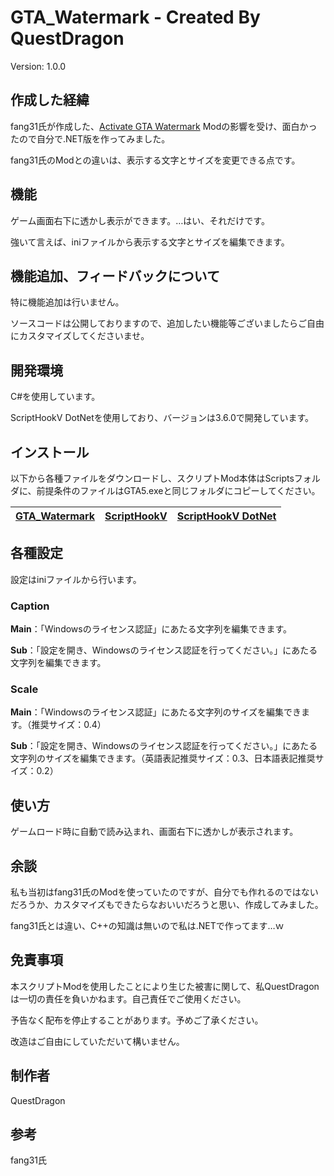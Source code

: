 # GTA_Watermark - Created By QuestDragon
Version: 1.0.0
## 作成した経緯
fang31氏が作成した、[Activate GTA Watermark](https://www.gta5-mods.com/scripts/activate-gta-watermark) Modの影響を受け、面白かったので自分で.NET版を作ってみました。

fang31氏のModとの違いは、表示する文字とサイズを変更できる点です。

## 機能
ゲーム画面右下に透かし表示ができます。…はい、それだけです。

強いて言えば、iniファイルから表示する文字とサイズを編集できます。

## 機能追加、フィードバックについて
特に機能追加は行いません。

ソースコードは公開しておりますので、追加したい機能等ございましたらご自由にカスタマイズしてくださいませ。

## 開発環境
C#を使用しています。

ScriptHookV DotNetを使用しており、バージョンは3.6.0で開発しています。

## インストール
以下から各種ファイルをダウンロードし、スクリプトMod本体はScriptsフォルダに、前提条件のファイルはGTA5.exeと同じフォルダにコピーしてください。

| [GTA_Watermark](https://github.com/QuestDragon/GTAV_Watermark/releases/latest/download/GTA_Watermark.zip) | [ScriptHookV](http://dev-c.com/gtav/scripthookv/) | [ScriptHookV DotNet](https://github.com/scripthookvdotnet/scripthookvdotnet/releases/latest) |
| ------------- | ------------- | ------------- | 

## 各種設定
設定はiniファイルから行います。

### Caption
**Main**：「Windowsのライセンス認証」にあたる文字列を編集できます。

**Sub**：「設定を開き、Windowsのライセンス認証を行ってください。」にあたる文字列を編集できます。

### Scale
**Main**：「Windowsのライセンス認証」にあたる文字列のサイズを編集できます。（推奨サイズ：0.4）

**Sub**：「設定を開き、Windowsのライセンス認証を行ってください。」にあたる文字列のサイズを編集できます。（英語表記推奨サイズ：0.3、日本語表記推奨サイズ：0.2）

## 使い方
ゲームロード時に自動で読み込まれ、画面右下に透かしが表示されます。

## 余談
私も当初はfang31氏のModを使っていたのですが、自分でも作れるのではないだろうか、カスタマイズもできたらなおいいだろうと思い、作成してみました。

fang31氏とは違い、C++の知識は無いので私は.NETで作ってます…ｗ

## 免責事項
本スクリプトModを使用したことにより生じた被害に関して、私QuestDragonは一切の責任を負いかねます。自己責任でご使用ください。

予告なく配布を停止することがあります。予めご了承ください。

改造はご自由にしていただいて構いません。

## 制作者
QuestDragon

## 参考
fang31氏
